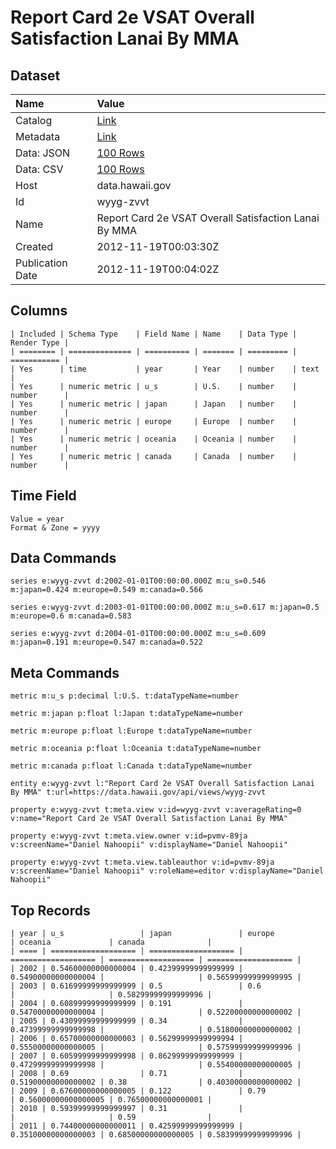 # Report Card 2e VSAT Overall Satisfaction Lanai By MMA

## Dataset

| Name | Value |
| :--- | :---- |
| Catalog | [Link](https://catalog.data.gov/dataset/report-card-2e-vsat-overall-satisfaction-lanai-by-mma-c1e1b) |
| Metadata | [Link](https://data.hawaii.gov/api/views/wyyg-zvvt) |
| Data: JSON | [100 Rows](https://data.hawaii.gov/api/views/wyyg-zvvt/rows.json?max_rows=100) |
| Data: CSV | [100 Rows](https://data.hawaii.gov/api/views/wyyg-zvvt/rows.csv?max_rows=100) |
| Host | data.hawaii.gov |
| Id | wyyg-zvvt |
| Name | Report Card 2e VSAT Overall Satisfaction Lanai By MMA |
| Created | 2012-11-19T00:03:30Z |
| Publication Date | 2012-11-19T00:04:02Z |

## Columns

```ls
| Included | Schema Type    | Field Name | Name    | Data Type | Render Type |
| ======== | ============== | ========== | ======= | ========= | =========== |
| Yes      | time           | year       | Year    | number    | text        |
| Yes      | numeric metric | u_s        | U.S.    | number    | number      |
| Yes      | numeric metric | japan      | Japan   | number    | number      |
| Yes      | numeric metric | europe     | Europe  | number    | number      |
| Yes      | numeric metric | oceania    | Oceania | number    | number      |
| Yes      | numeric metric | canada     | Canada  | number    | number      |
```

## Time Field

```ls
Value = year
Format & Zone = yyyy
```

## Data Commands

```ls
series e:wyyg-zvvt d:2002-01-01T00:00:00.000Z m:u_s=0.546 m:japan=0.424 m:europe=0.549 m:canada=0.566

series e:wyyg-zvvt d:2003-01-01T00:00:00.000Z m:u_s=0.617 m:japan=0.5 m:europe=0.6 m:canada=0.583

series e:wyyg-zvvt d:2004-01-01T00:00:00.000Z m:u_s=0.609 m:japan=0.191 m:europe=0.547 m:canada=0.522
```

## Meta Commands

```ls
metric m:u_s p:decimal l:U.S. t:dataTypeName=number

metric m:japan p:float l:Japan t:dataTypeName=number

metric m:europe p:float l:Europe t:dataTypeName=number

metric m:oceania p:float l:Oceania t:dataTypeName=number

metric m:canada p:float l:Canada t:dataTypeName=number

entity e:wyyg-zvvt l:"Report Card 2e VSAT Overall Satisfaction Lanai By MMA" t:url=https://data.hawaii.gov/api/views/wyyg-zvvt

property e:wyyg-zvvt t:meta.view v:id=wyyg-zvvt v:averageRating=0 v:name="Report Card 2e VSAT Overall Satisfaction Lanai By MMA"

property e:wyyg-zvvt t:meta.view.owner v:id=pvmv-89ja v:screenName="Daniel Nahoopii" v:displayName="Daniel Nahoopii"

property e:wyyg-zvvt t:meta.view.tableauthor v:id=pvmv-89ja v:screenName="Daniel Nahoopii" v:roleName=editor v:displayName="Daniel Nahoopii"
```

## Top Records

```ls
| year | u_s                 | japan               | europe              | oceania             | canada              | 
| ==== | =================== | =================== | =================== | =================== | =================== | 
| 2002 | 0.54600000000000004 | 0.42399999999999999 | 0.54900000000000004 |                     | 0.56599999999999995 | 
| 2003 | 0.61699999999999999 | 0.5                 | 0.6                 |                     | 0.58299999999999996 | 
| 2004 | 0.60899999999999999 | 0.191               | 0.54700000000000004 |                     | 0.52200000000000002 | 
| 2005 | 0.43099999999999999 | 0.34                | 0.47399999999999998 |                     | 0.51800000000000002 | 
| 2006 | 0.65700000000000003 | 0.56299999999999994 | 0.55500000000000005 |                     | 0.57599999999999996 | 
| 2007 | 0.60599999999999998 | 0.86299999999999999 | 0.47299999999999998 |                     | 0.55400000000000005 | 
| 2008 | 0.69                | 0.71                | 0.51900000000000002 | 0.38                | 0.40300000000000002 | 
| 2009 | 0.67600000000000005 | 0.122               | 0.79                | 0.56000000000000005 | 0.76500000000000001 | 
| 2010 | 0.59399999999999997 | 0.31                |                     |                     | 0.59                | 
| 2011 | 0.74400000000000011 | 0.42599999999999999 | 0.35100000000000003 | 0.68500000000000005 | 0.58399999999999996 | 
```